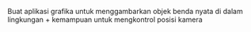 Buat aplikasi grafika untuk menggambarkan objek benda nyata di dalam lingkungan + kemampuan untuk mengkontrol posisi kamera
